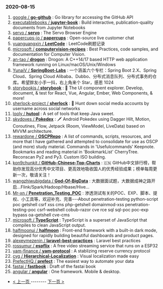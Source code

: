 ### 2020-08-15 
1. [
        google /
**go-github**](https://github.com/google/go-github) : Go library for accessing the GitHub API
1. [
        executablebooks /
**jupyter-book**](https://github.com/executablebooks/jupyter-book) : Build interactive, publication-quality documents from Jupyter Notebooks
1. [
        servo /
**servo**](https://github.com/servo/servo) : The Servo Browser Engine
1. [
        papercups-io /
**papercups**](https://github.com/papercups-io/papercups) : Open-source live customer chat
1. [
        yuanguangxin /
**LeetCode**](https://github.com/yuanguangxin/LeetCode) : LeetCode刷题记录
1. [
        microsoft /
**computervision-recipes**](https://github.com/microsoft/computervision-recipes) : Best Practices, code samples, and documentation for Computer Vision.
1. [
        an-tao /
**drogon**](https://github.com/an-tao/drogon) : Drogon: A C++14/17 based HTTP web application framework running on Linux/macOS/Unix/Windows
1. [
        YunaiV /
**SpringBoot-Labs**](https://github.com/YunaiV/SpringBoot-Labs) : 一个涵盖六个专栏：Spring Boot 2.X、Spring Cloud、Spring Cloud Alibaba、Dubbo、分布式消息队列、分布式事务的仓库。希望胖友小手一抖，右上角来个 Star，感恩 1024
1. [
        storybookjs /
**storybook**](https://github.com/storybookjs/storybook) : 📓 The UI component explorer. Develop, document, & test for React, Vue, Angular, Ember, Web Components, & more!
1. [
        sherlock-project /
**sherlock**](https://github.com/sherlock-project/sherlock) : 🔎 Hunt down social media accounts by username across social networks
1. [
        looly /
**hutool**](https://github.com/looly/hutool) : A set of tools that keep Java sweet.
1. [
        skydoves /
**Pokedex**](https://github.com/skydoves/Pokedex) : 🗡️ Android Pokedex using Dagger Hilt, Motion, Coroutines, Flow, Jetpack (Room, ViewModel, LiveData) based on MVVM architecture.
1. [
        rewardone /
**OSCPRepo**](https://github.com/rewardone/OSCPRepo) : A list of commands, scripts, resources, and more that I have gathered and attempted to consolidate for use as OSCP (and more) study material. Commands in 'Usefulcommands' Keepnote. Bookmarks and reading material in 'BookmarkList' CherryTree. Reconscan Py2 and Py3. Custom ISO building.
1. [
        kon9chunkit /
**GitHub-Chinese-Top-Charts**](https://github.com/kon9chunkit/GitHub-Chinese-Top-Charts) : 🇨🇳 GitHub中文排行榜，帮助你发现高分优秀中文项目、更高效地吸收国人的优秀经验成果；榜单每周更新一次，敬请关注！
1. [
        wangzhiwubigdata /
**God-Of-BigData**](https://github.com/wangzhiwubigdata/God-Of-BigData) : 大数据面试题，大数据成神之路开启...Flink/Spark/Hadoop/Hbase/Hive...
1. [
        Mr-xn /
**Penetration_Testing_POC**](https://github.com/Mr-xn/Penetration_Testing_POC) : 渗透测试有关的POC、EXP、脚本、提权、小工具等，欢迎补充、完善---About penetration-testing python-script poc getshell csrf xss cms php-getshell domainmod-xss penetration-testing-poc csrf-webshell cobub-razor cve rce sql sql-poc poc-exp bypass oa-getshell cve-cms
1. [
        microsoft /
**TypeScript**](https://github.com/microsoft/TypeScript) : TypeScript is a superset of JavaScript that compiles to clean JavaScript output.
1. [
        halfmoonui /
**halfmoon**](https://github.com/halfmoonui/halfmoon) : Front-end framework with a built-in dark mode, designed for rapidly building beautiful dashboards and product pages.
1. [
        alexeymezenin /
**laravel-best-practices**](https://github.com/alexeymezenin/laravel-best-practices) : Laravel best practices
1. [
        rossumur /
**espflix**](https://github.com/rossumur/espflix) : A free video streaming service that runs on a ESP32
1. [
        yam-finance /
**yam-protocol**](https://github.com/yam-finance/yam-protocol) : A stablizing reserve currency protocol
1. [
        cvg /
**Hierarchical-Localization**](https://github.com/cvg/Hierarchical-Localization) : Visual localization made easy
1. [
        PrefectHQ /
**prefect**](https://github.com/PrefectHQ/prefect) : The easiest way to automate your data
1. [
        fastai /
**fastbook**](https://github.com/fastai/fastbook) : Draft of the fastai book
1. [
        angular /
**angular**](https://github.com/angular/angular) : One framework. Mobile & desktop. 

- [ < 上一页 ](https://github.com/able8/github-trending-daily-record/blob/master/2020-08-14.md) -------- [ 下一页 > ](https://github.com/able8/github-trending-daily-record/blob/master/2020-08-16.md)